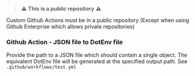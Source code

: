 > :warning: **This is a *public* repository** :warning:

Custom Github Actions must be in a public repository (Except when using Github Enterprise which allows private repositories)

### Github Action - JSON file to DotEnv file

Provide the path to a JSON file which should contain a single object. The equivalent DotEnv file will be generated
at the specified output path. See `.github/workflows/test.yml`
